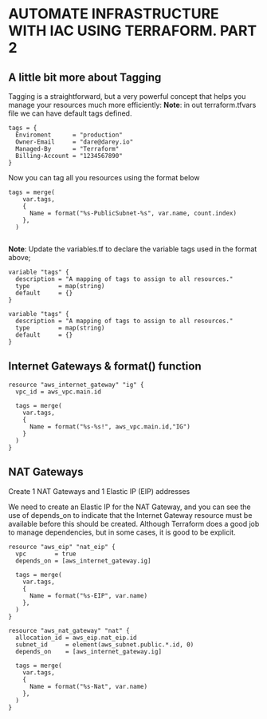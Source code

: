 # AUTOMATE INFRASTRUCTURE WITH IAC USING TERRAFORM. PART 2

## A little bit more about Tagging

Tagging is a straightforward, but a very powerful concept that helps you manage your resources much more efficiently:
<strong>Note</strong>:  in out terraform.tfvars file we can have default tags defined.

```
tags = {
  Enviroment      = "production" 
  Owner-Email     = "dare@darey.io"
  Managed-By      = "Terraform"
  Billing-Account = "1234567890"
}

```

Now you can tag all you resources using the format below

```
tags = merge(
    var.tags,
    {
      Name = format("%s-PublicSubnet-%s", var.name, count.index)
    },
  )
  
```
<strong>Note</strong>: Update the variables.tf to declare the variable tags used in the format above;

```
variable "tags" {
  description = "A mapping of tags to assign to all resources."
  type        = map(string)
  default     = {}
}

```

```
variable "tags" {
  description = "A mapping of tags to assign to all resources."
  type        = map(string)
  default     = {}
}
```

## Internet Gateways & format() function

```
resource "aws_internet_gateway" "ig" {
  vpc_id = aws_vpc.main.id

  tags = merge(
    var.tags,
    {
      Name = format("%s-%s!", aws_vpc.main.id,"IG")
    } 
  )
}

```

## NAT Gateways

Create 1 NAT Gateways and 1 Elastic IP (EIP) addresses

We need to create an Elastic IP for the NAT Gateway, and you can see the use of depends_on to indicate that the Internet Gateway resource must be available before this should be created. Although Terraform does a good job to manage dependencies, but in some cases, it is good to be explicit.

```
resource "aws_eip" "nat_eip" {
  vpc        = true
  depends_on = [aws_internet_gateway.ig]

  tags = merge(
    var.tags,
    {
      Name = format("%s-EIP", var.name)
    },
  )
}

resource "aws_nat_gateway" "nat" {
  allocation_id = aws_eip.nat_eip.id
  subnet_id     = element(aws_subnet.public.*.id, 0)
  depends_on    = [aws_internet_gateway.ig]

  tags = merge(
    var.tags,
    {
      Name = format("%s-Nat", var.name)
    },
  )
}

```
